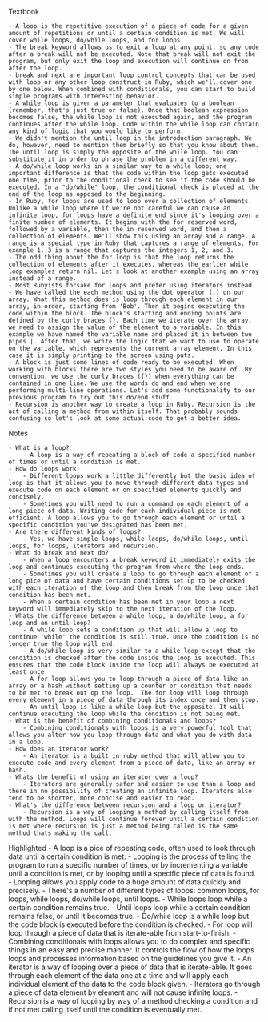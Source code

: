 Textbook

    - A loop is the repetitive execution of a piece of code for a given amount of repetitions or until a certain condition is met. We will cover while loops, do/while loops, and for loops.
    - The break keyword allows us to exit a loop at any point, so any code after a break will not be executed. Note that break will not exit the program, but only exit the loop and execution will continue on from after the loop.
    - break and next are important loop control concepts that can be used with loop or any other loop construct in Ruby, which we'll cover one by one below. When combined with conditionals, you can start to build simple programs with interesting behavior.
    - A while loop is given a parameter that evaluates to a boolean (remember, that's just true or false). Once that boolean expression becomes false, the while loop is not executed again, and the program continues after the while loop. Code within the while loop can contain any kind of logic that you would like to perform.
    - We didn't mention the until loop in the introduction paragraph. We do, however, need to mention them briefly so that you know about them. The until loop is simply the opposite of the while loop. You can substitute it in order to phrase the problem in a different way.
    - A do/while loop works in a similar way to a while loop; one important difference is that the code within the loop gets executed one time, prior to the conditional check to see if the code should be executed. In a "do/while" loop, the conditional check is placed at the end of the loop as opposed to the beginning.
    - In Ruby, for loops are used to loop over a collection of elements. Unlike a while loop where if we're not careful we can cause an infinite loop, for loops have a definite end since it's looping over a finite number of elements. It begins with the for reserved word, followed by a variable, then the in reserved word, and then a collection of elements. We'll show this using an array and a range. A range is a special type in Ruby that captures a range of elements. For example 1..3 is a range that captures the integers 1, 2, and 3.
    - The odd thing about the for loop is that the loop returns the collection of elements after it executes, whereas the earlier while loop examples return nil. Let's look at another example using an array instead of a range.
    - Most Rubyists forsake for loops and prefer using iterators instead.
    - We have called the each method using the dot operator (.) on our array. What this method does is loop through each element in our array, in order, starting from 'Bob'. Then it begins executing the code within the block. The block's starting and ending points are defined by the curly braces {}. Each time we iterate over the array, we need to assign the value of the element to a variable. In this example we have named the variable name and placed it in between two pipes |. After that, we write the logic that we want to use to operate on the variable, which represents the current array element. In this case it is simply printing to the screen using puts.
    - A block is just some lines of code ready to be executed. When working with blocks there are two styles you need to be aware of. By convention, we use the curly braces ({}) when everything can be contained in one line. We use the words do and end when we are performing multi-line operations. Let's add some functionality to our previous program to try out this do/end stuff.
    - Recursion is another way to create a loop in Ruby. Recursion is the act of calling a method from within itself. That probably sounds confusing so let's look at some actual code to get a better idea.


Notes

    - What is a loop?
        - A loop is a way of repeating a block of code a specified number of times or until a condition is met.
    - How do loops work
        - Different loops work a little differently but the basic idea of loop is that it allows you to move through different data types and execute code on each element or on specified elements quickly and concisely.
        - Sometimes you will need to run a command on each element of a long piece of data. Writing code for each individual piece is not efficient. A loop allows you to go through each element or until a specific condition you've designated has been met.
    - Are there different kinds of loops?
        - Yes, we have simple loops, while loops, do/while loops, until loops, for loops, iterators and recursion.
    - What do break and next do?
        - When a loop encounters a break keyword it immediately exits the loop and continues executing the program from where the loop ends.
        - Sometimes you will create a loop to go through each element of a long pice of data and have certain conditions set up to be checked with each iteration of the loop and then break from the loop once that condition has been met.
        - When a certain condition has been met in your loop a next keyword will immediately skip to the next iteration of the loop.
    - Whats the difference between a while loop, a do/while loop, a for loop and an until loop?
        - A while loop sets a condition up that will allow a loop to continue 'while' the condition is still true. Once the condition is no longer true the loop will end.
        - A do/while loop is very similar to a while loop except that the condition is checked after the code inside the loop is executed. This ensures that the code block inside the loop will always be executed at least once.
        - A for loop allows you to loop through a piece of data like an array or a hash without setting up a counter or condition that needs to be met to break out op the loop.  The for loop will loop through every element in a piece of data through its index once and then stop.
        - An until loop is like a while loop but the opposite. It will continue executing the loop while the condition is not being met.
    - What is the benefit of combining conditionals and loops?
        - Combining conditionals with loops is a very powerful tool that allows you alter how you loop through data and what you do with data in a loop.
    - How does an iterator work?
        - An iterator is a built in ruby method that will allow you to execute code and every element from a piece of data, like an array or hash.
    - Whats the benefit of using an iterator over a loop?
        - Iterators are generally safer and easier to use than a loop and there in no possibility of creating an infinite loop. Iterators also tend to be shorter, more concise and easier to read.
    - What's the difference between recursion and a loop or iterator?
        - Recursion is a way of looping a method by calling itself from with the method. Loops will continue forever until a certain condition is met where recursion is just a method being called is the same method thats making the call.

Highlighted
    - A loop is a pice of repeating code, often used to look through data until a certain condition is met.
    - Looping is the process of telling the program to run a specific number of times, or by incrementing a variable until a condition is met, or by looping until a specific piece of data is found.
    - Looping allows you apply code to a huge amount of data quickly and precisely.
    - There's a number of different types of loops: common loops, for loops, while loops, do/while loops, until loops.
    - While loops loop while a certain condition remains true.
    - Until loops loop while a certain condition remains false, or until it becomes true.
    - Do/while loop is a while loop but the code block is executed before the condition is checked.
    - For loop will loop through a piece of data that is iterate-able from start-to-finish.
    - Combining conditionals with loops allows you to do complex and specific things in an easy and precise manner. It controls the flow of how the loops loops and processes information based on the guidelines you give it.
    - An iterator is a way of looping over a piece of data that is iterate-able. It goes through each element of the data one at a time and will apply each individual element of the data to the code block given.
    - Iterators go through a piece of data element by element and will not cause infinite loops.
    - Recursion is a way of looping by way of a method checking a condition and if not met calling itself until the condition is eventually met.